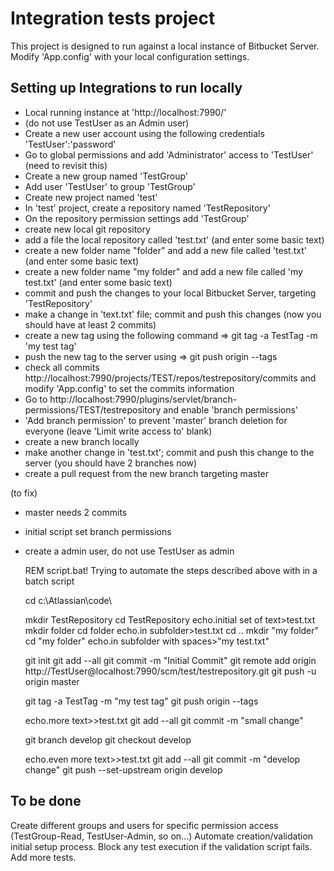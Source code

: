 ﻿# Integration tests project

This project is designed to run against a local instance of Bitbucket Server.
Modify 'App.config' with your local configuration settings.


## Setting up Integrations to run locally

 * Local running instance at 'http://localhost:7990/'
 * (do not use TestUser as an Admin user)
 * Create a new user account using the following credentials 'TestUser':'password'
 * Go to global permissions and add 'Administrator' access to 'TestUser' (need to revisit this)
 * Create a new group named 'TestGroup'
 * Add user 'TestUser' to group 'TestGroup'
 * Create new project named 'test'
 * In 'test' project, create a repository named 'TestRepository'
 * On the repository permission settings add 'TestGroup' 
 * create new local git repository
 * add a file the local repository called 'test.txt' (and enter some basic text)
 * create a new folder name "folder" and add a new file called 'test.txt' (and enter some basic text)
 * create a new folder name "my folder" and add a new file called 'my test.txt' (and enter some basic text)
 * commit and push the changes to your local Bitbucket Server, targeting 'TestRepository'
 * make a change in 'text.txt' file; commit and push this changes (now you should have at least 2 commits)
 * create a new tag using the following command => git tag -a TestTag -m 'my test tag'
 * push the new tag to the server using => git push origin --tags
 * check all commits http://localhost:7990/projects/TEST/repos/testrepository/commits and modify 'App.config' to set the commits information
 * Go to http://localhost:7990/plugins/servlet/branch-permissions/TEST/testrepository and enable 'branch permissions'
 * 'Add branch permission' to prevent 'master' branch deletion for everyone (leave 'Limit write access to' blank)
 * create a new branch locally
 * make another change in 'test.txt'; commit and push this change to the server (you should have 2 branches now)
 * create a pull request from the new branch targeting master

 (to fix)
 - master needs 2 commits
 - initial script set branch permissions
 - create a admin user, do not use TestUser as admin


	REM script.bat! Trying to automate the steps described above with in a batch script

	cd c:\Atlassian\code\

	mkdir TestRepository
	cd TestRepository
	echo.initial set of text>test.txt
	mkdir folder
	cd folder
	echo.in subfolder>test.txt
	cd ..
	mkdir "my folder"
	cd "my folder"
	echo.in subfolder with spaces>"my test.txt"

	git init
	git add --all
	git commit -m "Initial Commit"
	git remote add origin http://TestUser@localhost:7990/scm/test/testrepository.git
	git push -u origin master

	git tag -a TestTag -m "my test tag"
	git push origin --tags

	echo.more text>>test.txt
	git add --all
	git commit -m "small change"

	git branch develop
	git checkout develop

	echo.even more text>>test.txt
	git add --all
	git commit -m "develop change"
	git push --set-upstream origin develop


 
## To be done

Create different groups and users for specific permission access (TestGroup-Read, TestUser-Admin, so on...)
Automate creation/validation initial setup process.
Block any test execution if the validation script fails.
Add more tests.